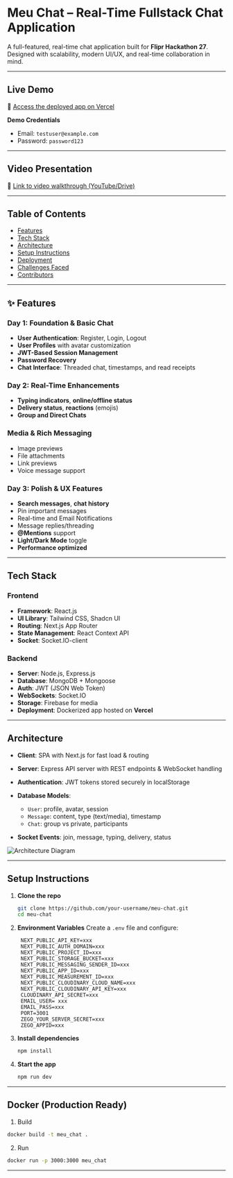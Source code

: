 # Meu Chat – Real-Time Fullstack Chat Application

A full-featured, real-time chat application built for **Flipr Hackathon 27**. Designed with scalability, modern UI/UX, and real-time collaboration in mind.

---

## Live Demo

🔗 [Access the deployed app on Vercel](https://meu-chat-blond.vercel.app/)

**Demo Credentials**

* Email: `testuser@example.com`
* Password: `password123`

---

## Video Presentation

🎥 [Link to video walkthrough (YouTube/Drive)](https://your-video-link-here)

---

## Table of Contents

* [Features](#features)
* [Tech Stack](#tech-stack)
* [Architecture](#architecture)
* [Setup Instructions](#setup-instructions)
* [Deployment](#deployment)
* [Challenges Faced](#challenges-faced)
* [Contributors](#contributors)

---

## ✨ Features

### Day 1: Foundation & Basic Chat

*  **User Authentication**: Register, Login, Logout
*  **User Profiles** with avatar customization
*  **JWT-Based Session Management**
*  **Password Recovery**
*  **Chat Interface**: Threaded chat, timestamps, and read receipts

### Day 2: Real-Time Enhancements

*  **Typing indicators**, **online/offline status**
*  **Delivery status**, **reactions** (emojis)
*  **Group and Direct Chats**

### Media & Rich Messaging

*  Image previews
*  File attachments
*  Link previews
*  Voice message support

### Day 3: Polish & UX Features

*  **Search messages**, **chat history**
*  Pin important messages
*  Real-time and Email Notifications
*  Message replies/threading
*  **@Mentions** support
*  **Light/Dark Mode** toggle
*  **Performance optimized**

---

## Tech Stack

### Frontend

* **Framework**: React.js
* **UI Library**: Tailwind CSS, Shadcn UI
* **Routing**: Next.js App Router
* **State Management**: React Context API
* **Socket**: Socket.IO-client

### Backend

* **Server**: Node.js, Express.js
* **Database**: MongoDB + Mongoose
* **Auth**: JWT (JSON Web Token)
* **WebSockets**: Socket.IO
* **Storage**: Firebase for media
* **Deployment**: Dockerized app hosted on **Vercel**

---

## Architecture

* **Client**: SPA with Next.js for fast load & routing
* **Server**: Express API server with REST endpoints & WebSocket handling
* **Authentication**: JWT tokens stored securely in localStorage
* **Database Models**:

  * `User`: profile, avatar, session
  * `Message`: content, type (text/media), timestamp
  * `Chat`: group vs private, participants
* **Socket Events**: join, message, typing, delivery, status

![Architecture Diagram](https://your-architecture-image-link-if-any)

---

## Setup Instructions

1. **Clone the repo**

   ```bash
   git clone https://github.com/your-username/meu-chat.git
   cd meu-chat
   ```

2. **Environment Variables**
   Create a `.env` file and configure:

   ```env
    NEXT_PUBLIC_API_KEY=xxx
    NEXT_PUBLIC_AUTH_DOMAIN=xxx
    NEXT_PUBLIC_PROJECT_ID=xxx
    NEXT_PUBLIC_STORAGE_BUCKET=xxx
    NEXT_PUBLIC_MESSAGING_SENDER_ID=xxx
    NEXT_PUBLIC_APP_ID=xxx
    NEXT_PUBLIC_MEASUREMENT_ID=xxx
    NEXT_PUBLIC_CLOUDINARY_CLOUD_NAME=xxx
    NEXT_PUBLIC_CLOUDINARY_API_KEY=xxx
    CLOUDINARY_API_SECRET=xxx
    EMAIL_USER=	xxx
    EMAIL_PASS=xxx
    PORT=3001
    ZEGO_YOUR_SERVER_SECRET=xxx
    ZEGO_APPID=xxx
   ```

3. **Install dependencies**

   ```bash
   npm install
   ```

4. **Start the app**

   ```bash
   npm run dev
   ```

---

## Docker (Production Ready)

1. Build
```bash
docker build -t meu_chat .
```

2. Run
```bash
docker run -p 3000:3000 meu_chat
```
---
